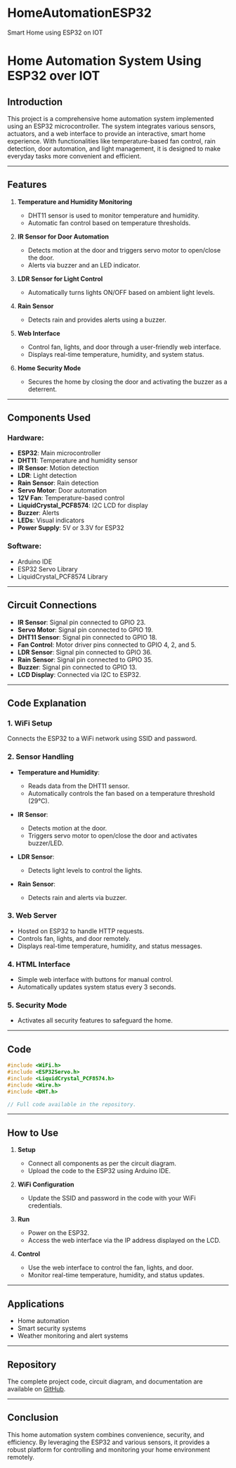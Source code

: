 # HomeAutomationESP32
Smart Home using ESP32 on IOT
# Home Automation System Using ESP32 over IOT

## Introduction
This project is a comprehensive home automation system implemented using an ESP32 microcontroller. The system integrates various sensors, actuators, and a web interface to provide an interactive, smart home experience. With functionalities like temperature-based fan control, rain detection, door automation, and light management, it is designed to make everyday tasks more convenient and efficient.

---

## Features
1. **Temperature and Humidity Monitoring**
   - DHT11 sensor is used to monitor temperature and humidity.
   - Automatic fan control based on temperature thresholds.

2. **IR Sensor for Door Automation**
   - Detects motion at the door and triggers servo motor to open/close the door.
   - Alerts via buzzer and an LED indicator.

3. **LDR Sensor for Light Control**
   - Automatically turns lights ON/OFF based on ambient light levels.

4. **Rain Sensor**
   - Detects rain and provides alerts using a buzzer.

5. **Web Interface**
   - Control fan, lights, and door through a user-friendly web interface.
   - Displays real-time temperature, humidity, and system status.

6. **Home Security Mode**
   - Secures the home by closing the door and activating the buzzer as a deterrent.

---

## Components Used
### Hardware:
- **ESP32**: Main microcontroller
- **DHT11**: Temperature and humidity sensor
- **IR Sensor**: Motion detection
- **LDR**: Light detection
- **Rain Sensor**: Rain detection
- **Servo Motor**: Door automation
- **12V Fan**: Temperature-based control
- **LiquidCrystal_PCF8574**: I2C LCD for display
- **Buzzer**: Alerts
- **LEDs**: Visual indicators
- **Power Supply**: 5V or 3.3V for ESP32

### Software:
- Arduino IDE
- ESP32 Servo Library
- LiquidCrystal_PCF8574 Library

---

## Circuit Connections
- **IR Sensor**: Signal pin connected to GPIO 23.
- **Servo Motor**: Signal pin connected to GPIO 19.
- **DHT11 Sensor**: Signal pin connected to GPIO 18.
- **Fan Control**: Motor driver pins connected to GPIO 4, 2, and 5.
- **LDR Sensor**: Signal pin connected to GPIO 36.
- **Rain Sensor**: Signal pin connected to GPIO 35.
- **Buzzer**: Signal pin connected to GPIO 13.
- **LCD Display**: Connected via I2C to ESP32.

---

## Code Explanation
### 1. **WiFi Setup**
Connects the ESP32 to a WiFi network using SSID and password.

### 2. **Sensor Handling**
- **Temperature and Humidity**:
  - Reads data from the DHT11 sensor.
  - Automatically controls the fan based on a temperature threshold (29°C).

- **IR Sensor**:
  - Detects motion at the door.
  - Triggers servo motor to open/close the door and activates buzzer/LED.

- **LDR Sensor**:
  - Detects light levels to control the lights.

- **Rain Sensor**:
  - Detects rain and alerts via buzzer.

### 3. **Web Server**
- Hosted on ESP32 to handle HTTP requests.
- Controls fan, lights, and door remotely.
- Displays real-time temperature, humidity, and status messages.

### 4. **HTML Interface**
- Simple web interface with buttons for manual control.
- Automatically updates system status every 3 seconds.

### 5. **Security Mode**
- Activates all security features to safeguard the home.

---

## Code
```cpp
#include <WiFi.h>
#include <ESP32Servo.h>
#include <LiquidCrystal_PCF8574.h>
#include <Wire.h>
#include <DHT.h>

// Full code available in the repository.
```

---

## How to Use
1. **Setup**
   - Connect all components as per the circuit diagram.
   - Upload the code to the ESP32 using Arduino IDE.

2. **WiFi Configuration**
   - Update the SSID and password in the code with your WiFi credentials.

3. **Run**
   - Power on the ESP32.
   - Access the web interface via the IP address displayed on the LCD.

4. **Control**
   - Use the web interface to control the fan, lights, and door.
   - Monitor real-time temperature, humidity, and status updates.

---

## Applications
- Home automation
- Smart security systems
- Weather monitoring and alert systems

---

## Repository
The complete project code, circuit diagram, and documentation are available on [GitHub](https://github.com/pratikkendale/Embedded-Projects/blob/main/HomeAutomationESP32/Home_automation_IOT_1.5/Home_automation_IOT_1.5.ino).

---

## Conclusion
This home automation system combines convenience, security, and efficiency. By leveraging the ESP32 and various sensors, it provides a robust platform for controlling and monitoring your home environment remotely.

